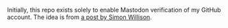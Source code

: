 Initially, this repo exists solely to enable Mastodon verification of my GitHub
account. The idea is from [a post by Simon Willison](https://simonwillison.net/).